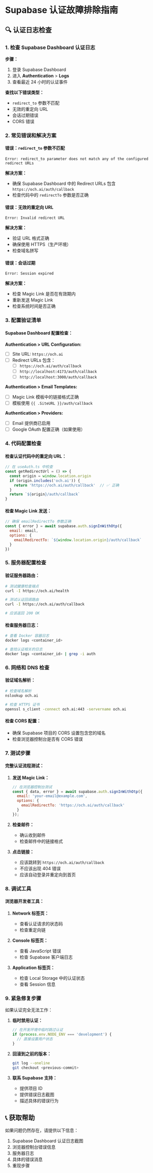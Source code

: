 # Supabase 认证故障排除指南

## 🔍 认证日志检查

### 1. 检查 Supabase Dashboard 认证日志

**步骤：**
1. 登录 Supabase Dashboard
2. 进入 **Authentication** > **Logs**
3. 查看最近 24 小时的认证事件

**查找以下错误类型：**
- `redirect_to` 参数不匹配
- 无效的重定向 URL
- 会话过期错误
- CORS 错误

### 2. 常见错误和解决方案

#### 错误：`redirect_to` 参数不匹配
```
Error: redirect_to parameter does not match any of the configured redirect URLs
```

**解决方案：**
- 确保 Supabase Dashboard 中的 Redirect URLs 包含 `https://och.ai/auth/callback`
- 检查代码中的 `redirectTo` 参数是否正确

#### 错误：无效的重定向 URL
```
Error: Invalid redirect URL
```

**解决方案：**
- 验证 URL 格式正确
- 确保使用 HTTPS（生产环境）
- 检查域名拼写

#### 错误：会话过期
```
Error: Session expired
```

**解决方案：**
- 检查 Magic Link 是否在有效期内
- 重新发送 Magic Link
- 检查系统时间是否正确

### 3. 配置验证清单

#### Supabase Dashboard 配置检查：

**Authentication > URL Configuration:**
- [ ] Site URL: `https://och.ai`
- [ ] Redirect URLs 包含：
  - [ ] `https://och.ai/auth/callback`
  - [ ] `http://localhost:4173/auth/callback`
  - [ ] `http://localhost:3000/auth/callback`

**Authentication > Email Templates:**
- [ ] Magic Link 模板中的链接格式正确
- [ ] 模板使用 `{{ .SiteURL }}/auth/callback`

**Authentication > Providers:**
- [ ] Email 提供商已启用
- [ ] Google OAuth 配置正确（如果使用）

### 4. 代码配置检查

#### 检查认证代码中的重定向 URL：

```javascript
// 在 useAuth.ts 中检查
const getRedirectUrl = () => {
  const origin = window.location.origin
  if (origin.includes('och.ai')) {
    return 'https://och.ai/auth/callback'  // ✅ 正确
  }
  return `${origin}/auth/callback`
}
```

#### 检查 Magic Link 发送：

```javascript
// 确保 emailRedirectTo 参数正确
const { error } = await supabase.auth.signInWithOtp({
  email: email,
  options: {
    emailRedirectTo: `${window.location.origin}/auth/callback`
  }
})
```

### 5. 服务器配置检查

#### 验证服务器路由：

```bash
# 测试健康检查端点
curl -I https://och.ai/health

# 测试认证回调路由
curl -I https://och.ai/auth/callback

# 应该返回 200 OK
```

#### 检查服务器日志：

```bash
# 查看 Docker 容器日志
docker logs <container_id>

# 查找认证相关的日志
docker logs <container_id> | grep -i auth
```

### 6. 网络和 DNS 检查

#### 验证域名解析：

```bash
# 检查域名解析
nslookup och.ai

# 检查 HTTPS 证书
openssl s_client -connect och.ai:443 -servername och.ai
```

#### 检查 CORS 配置：

- 确保 Supabase 项目的 CORS 设置包含您的域名
- 检查浏览器控制台是否有 CORS 错误

### 7. 测试步骤

#### 完整认证流程测试：

1. **发送 Magic Link：**
   ```javascript
   // 在浏览器控制台测试
   const { data, error } = await supabase.auth.signInWithOtp({
     email: 'your-email@example.com',
     options: {
       emailRedirectTo: 'https://och.ai/auth/callback'
     }
   });
   ```

2. **检查邮件：**
   - 确认收到邮件
   - 检查邮件中的链接格式

3. **点击链接：**
   - 应该跳转到 `https://och.ai/auth/callback`
   - 不应该出现 404 错误
   - 应该自动登录并重定向到首页

### 8. 调试工具

#### 浏览器开发者工具：

1. **Network 标签页：**
   - 查看认证请求的状态码
   - 检查重定向链

2. **Console 标签页：**
   - 查看 JavaScript 错误
   - 检查 Supabase 客户端日志

3. **Application 标签页：**
   - 检查 Local Storage 中的认证状态
   - 查看 Session 信息

### 9. 紧急修复步骤

如果认证完全无法工作：

1. **临时禁用认证：**
   ```javascript
   // 在开发环境中临时跳过认证
   if (process.env.NODE_ENV === 'development') {
     // 直接设置用户状态
   }
   ```

2. **回滚到之前的版本：**
   ```bash
   git log --oneline
   git checkout <previous-commit>
   ```

3. **联系 Supabase 支持：**
   - 提供项目 ID
   - 提供错误日志截图
   - 描述具体的错误行为

## 📞 获取帮助

如果问题仍然存在，请提供以下信息：

1. Supabase Dashboard 认证日志截图
2. 浏览器控制台错误信息
3. 服务器日志
4. 具体的错误消息
5. 重现步骤
